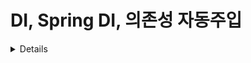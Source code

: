 # DI, Spring DI, 의존성 자동주입 #  

<details>

## DI(Dependency Injection) ##  
의존성 주입 : 하나의 객체에 다른 객체의 의존성을 제공하는 기술  
 - 즉, 의존관계에 있는 클래스들을 주입하는 것    

즉, 객체를 직접 생성하는 것이 아니라 외부에서 생성 후 주입시켜주는 방식  
 - 기존의 일반적 의존 형태 : A 객체에서 B 객체 생성  
 - 의존성 주입의 형태 : A 객체의 외부에서 B 객체 생성 후 주입

의존 : 외부에서 객체 간의 관계를 결정해주는 것

의존 관계 : 어떤 객체가 다른 객체를 사용하는 것  
 - 의존 객체가 다른 객체에 의존하여 기능을 사용하는 것과 동일하다.  
 - 다른 객체의 기능을 사용하려면 필수적으로 선행되어야 한다.  
 - 변경에 따른 영향이 전파되는 관계  

<pre>
<code>
- 의존 관계 예시 코드

- chef 클래스의 필드 선언
- Recipe 객체 참조 하는 recipe 필드
- private이므로 chef 클래스 내에서만 접근 가능

class Chef {
    private Recipe Recipe;

- chef 클래스의 생성자
- 객체가 생성될 때 호출되는 메소드
    public Chef() {

- 생성자의 실행부에서 Recipe 필드를 새로운 Recipe 객체로 초기화        
        Recipe = new Recipe();

- chef 객체가 생성될 때마다 Recipe 생성자가 호출되어 Racipe 필드는 새로운 Recipe 객체를 참조한다.                

- chef의 생성자는 객체가 생성될 때마다 Recipe 필드를 새로운 Recipe 객체로 초기화한다.
- 셰프가 바뀔 때마다 레시피가 바뀐다.
    }
}
</code>
</pre>

<pre>
<code>
- DI를 사용한 코드 예시

- BurgerRecipe를 구현한 객체를 가지는 클래스
- 생성자를 통해 레시피 설정 가능
- 외부의 BurgerRecipe 객체로 초기화되는 구조

class BurgerChef {
    private BurgerRecipe burgerRecipe;

    - 생성자 : 외부에서 레시피를 주입받아 초기화

    public BurgerChef(BurgerRecipe burgerRecipe) {
        this.burgerRecipe = burgerRecipe;
    }
}

- BurgerChef 객체를 가지는 클래스
- 처음에는 HamburgerRecipe를 사용하는 burgerCher 객체 생성 후 초기화
- 이후 changeMenu를 통해 새로운 레시피를 사용하는 BurgerChef 객체로 교체할 수 있음

class BurgerRestaurantOwner {
    private BurgerChef burgerChef = new BurgerChef(new HamburgerRecipe());

    public void changeMenu() {
        burgerChef = new BurgerChef(new CheeseBurgerRecipe());
    }
}
</code>
</pre>

### DI(의존성 주입)의 사용 이유 ###  
코드의 재사용성, 유연성이 높아진다.  
 - 하나의 작업만 수행하는 작은 객체는 많은 상황에서 재결합하고 재사용하기 쉽기 때문이다.  

객체 간 결합도가 낮기 때문에 한 클래스를 수정했을 때, 다른 클래스를 수정하는 상황을 막는다.  

유지보수 및 테스트가 쉽다.  

확장성을 가진다.  

## Spring DI(Dependency Injection) ##
- 객체 지향 프로그래밍에서 사용되는 설계 패턴 중 하나로, 객체 간의 의존성을 외부에서 주입하는 방법이다.  
- DI를 통해 객체는 직접 자신이 필요로 하는 의존 객체를 생성하지 않고, 외부에서 주입 받아 사용한다.  
- 즉, new 연산자를 통해 객체를 직접 생성하는 것이 아니라 외부에서 생성된 객체를 주입받아 이용하는 것이다.  
- 주로 생성자를 통해서 혹은 setter 메소드를 통해서 의존성을 주입한다.  

### 생성자 주입 ###
- 클래스에 생성자를 만든 후 @Autowired를 붙여 의존성을 주입받는 방법

- Spring 4.3 이후 클래스 내 생성자가 하나이고, 그 생성자로 주입받을 객체가 빈으로 등록되어 있다면 @Autowired를 생략 가능하다.

- 주로 클래스 이름의 첫 글자를 소문자로 변환한 이름을 기본적으로 사용하지만 객체의 성격에 맞게, 빈의 이름(Service, Component)이 달라질 수 있다.

- 생성자 주입은 인스턴스 생성 시 1회 호출되는 것이 보장되기 때문에, 주입 받은 객체가 변하지 않거나 반드시 객체 주입이 필요한 경우 강제하기 위해 사용된다.

- 생성자를 2회 이상 정의할 수 없다(Java와 동일).  

- @Qualifier("주입 받을 빈의 이름") 어노테이션을 통해 여러 빈 중 특정 빈을 선택하여 주입 받을 수 있다.  

- @Autowired(required = false)로 설정하면 해당 타입의 빈이 없어도 예외가 발생하지 않고 null 값으로 주입된다.

<pre>
<code>
- 생성자 주입의 간단한 예시

-  Service 클래스 선언
public class Service {
    - Repository 타입의 private 멤버 변수 선언
    private Repository Repository;

    - 생성자 주입
    - Repository 타입의 객체가 Service 객체를 생성할 때 주입되는 생성자
    public Service(Repository Repository) {
        - 주입받은 Repository를 Service 클래스의 private 변수에 할당
        this.Repository = Repository;
    }

    - 나머지 코드(생략)
}


- 생성자 주입은 객체를 생성할 때 의존성이 모두 주입되기 때문에 객체가 완전하게 초기화된 상태로 사용할 수 있다. 
</code>
</pre>

### setter 주입
- setter 혹은 사용자 정의 메소드를 통해 의존 관계를 주입한다.

- setter의 경우 객체가 변경될 필요성(주입하는 객체를 변경하는 경우는 드묾)이 있을 때만 사용한다.  

- bean의 주입이 유동적이어야 하는 경우 유용하다.(객체 생성 이후 언제든 호출할 수 있기 때문에, 생성 시점이나 초기화가 중요하지 않은 경우라면 바로 사용할 수 있다)


<pre>
<code>
- setter 주입의 간단한 예시

- Service 클래스 선언
public class Service {
    - Repository 타입의 private 멤버 변수 선언
    private Repository Repository;

    - setter 주입
    - Repository 타입의 객체를 받아서 Repository 멤버 변수에 할당하는 메소드
    public void setRepository(Repository Repository) {
        this.Repository = Repository;
    }

    // 나머지 코드(생략)
}
</code>
</pre>

### Spring에서는 생성자 주입을 권장 ###

#### 객체 불변성 확보 ####
- 객체의 생성자는 객체 생성 시 최초 1회만 호출되기 때문에 주입 받은 객체가 불변 객체(메소드 변화 X)여야 하거나 반드시 해당 객체의 주입이 필요한 경우 사용한다.
- 생성자로 한번 의존 관계를 주입하면 생성자는 최초 1회 이후 다시 생성될 일이 없기 때문에 불변객체가 보장된다.

#### 테스트 용이 ####
- 필드 주입으로 작성된 경우, 순수 자바 코드로 단위테스트를 실행하는 것이 불가능하다.
- 메인 코드는 Spring과 같은 DI 프레임워크 위에서 동작하는데 단위테스트 시 단독적으로 실행되므로 의존관계 주입이 NULL 상태여서 NullPoninterException이 발생한다.
- 생성자 주입 시 단독으로 실행할 때도 의존관계 주입이 성립된다.

#### 순환참조 에러 방지 ####
- 순환참조 에러 : A객체는 B객체를 참조하고, B객체는 A객체를 참조해 두 객체가 서로를 동시에 참조할 때 발생한다.

#### 의존성을 생성자로 주입했을 때는 컴파일 에러 발생으로 프로그램 실행 자체가 되지 않으므로 서비스 전 에러를 해결 할 수 있다. ####


## 의존성 자동 주입 ##

### 의존성 자동 주입 ###
 - bean들 간의 의존성을 자동으로 해결하게 해주는 기능  
 - 객체 간의 결합도를 낮추고 코드를 더 유연하게 만들 수 있다.

### IOC(Inversion of Control) : 제어의 역전 ###  

- 메소드나 객체의 호출작업을 개발자가 직접 하는 것이 아닌, 스프링 프레임워크에게 제어권을 넘기는 것이다. 
- 대부분의 프레임워크에서 IoC를 적용하고 있고 스프링 또한 여러 프레임워크 중 하나이다.
- @componentScan, @autowired 등을 예시로 들 수 있다.

### 의존성 자동 주입의 특징 ###
컴포넌트 스캔(Component Scanning)  
 - 스프링은 클래스 경로 내에서 어노테이션을 기반으로 한 빈을 자동으로 찾아 등록하는 컴포넌트 스캔 기능을 제공  
 - @Component, @Service, @Repository, @Controller 등의 어노테이션을 사용하여 빈으로 등록할 클래스를 표시하고, 스프링은 해당 어노테이션이 붙은 클래스들을 찾아서 빈으로 등록  

<pre>
<code>
- @service 어노테이션을 사용하여 빈으로 등록

@Service
public class MyService {
    // ...
}
</code>
<pre>


자동와이어링(Autowiring)
 - 스프링은 @Autowired 어노테이션을 사용하여 자동으로 의존성을 주입한다.
 - @Autowired 어노테이션이 붙은 필드, 생성자, 메소드 등에 대해 스프링은 적절한 빈을 찾아 의존성을 주입한다.

<pre>
<code>
- @Autowired의 사용 예시

@Service
public class MyService {
    @Autowired
    private AnotherService anotherService;
    
    // ...
}
</code>
</pre>

 자동와이어링을 위한 @Qualifiers와 @Primary
  - @Qualifiers : 동일한 타입의 빈이 여러 개 일 때, 어떤 빈을 선택할 지 지정  
  - @Primary : 동일한 타입의 빈이 여러 개 일 때, 우선적으로 주입되어야 할 빈을 지정  

<pre>
<code>
@Service

- special과 normal이 있다면 special 선택
@Qualifier("special")

public class SpecialService implements MyService {
    // ...
}
</code>
</pre>

<pre>
<code>
- 기본적으로 주입될 빈을 나타내는 @Primary 어노테이션
- @Service 중 @primary가 붙어 있는 것이 기본 값

@Primary
@Service
public class PrimaryService implements MyService {
    // 해당 서비스의 구현 내용(생략)
    // 
}
</code>
</pre>



</details>

